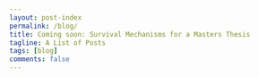 ```yaml
---
layout: post-index
permalink: /blog/
title: Coming soon: Survival Mechanisms for a Masters Thesis 
tagline: A List of Posts
tags: [blog]
comments: false
---
```

